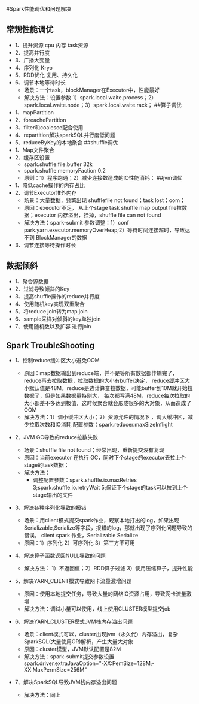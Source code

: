 #Spark性能调优和问题解决
## 常规性能调优
- 1、提升资源 cpu 内存 task资源
- 2、提高并行度
- 3、广播大变量
- 4、序列化 Kryo
- 5、RDD优化 复用、持久化
- 6、调节本地等待时长
    - 场景：一个task，blockManager在Executor中，性能最好
    - 解决方法：设置参数 1）spark.local.waite.process；2）spark.local.waite.node；3）spark.local.waite.rack；
##算子调优
- 1、mapPartition
- 2、foreachePartition
- 3、filter和coalesce配合使用
- 4、repartition解决sparkSQL并行度低问题
- 5、reduceByKey的本地聚合
##shuffle调优
- 1、Map文件聚合
- 2、缓存区设置
    - spark.shuffle.file.buffer 32k
    - spark.shuffle.memoryFaction 0.2
    - 原则：1）程序跑通；2）减少连接数造成的IO性能消耗；
##jvm调优
- 1、降低cache操作的内存占比
- 2、调节Executor堆外内存
    - 场景：大量数据，频繁出现 shufflefile not found；task lost；oom；
    - 原因：executor不足， 从上个stage task shuffle map output file拉数据；executor 内存溢出，挂掉，shuffle file can not found
    - 解决方法：spark-submit 参数调整：1）conf  park.yarn.executor.memoryOverHeap;2）等待时间连接超时，导致达不到 BlockManager的数据
- 3、调节连接等待操作时长
## 数据倾斜
- 1、聚合源数据
- 2、过滤导致倾斜的Key
- 3、提高shuffle操作的reduce并行度
- 4、使用随机key实现双重聚合
- 5、将reduce join转为map join
- 6、sample采样对倾斜的key单独join
- 7、使用随机数以及扩容 进行join
## Spark TroubleShooting
- 1、控制reduce缓冲区大小避免OOM
  - 原因：map数据输出到reduce端，并不是等所有数据都传输完了，reduce再去拉取数据，拉取数据的大小有buffer决定，
reduce缓冲区大小默认值是48M，reduce是边计算变拉数据，可能buffer到10M就开始拉数据了，但是如果数据量特别大，
每次都写满48M，reduce每次拉取的大小都差不多达到极值，这时候聚合就会形成很多的大对象，从而造成了OOM
   - 解决方法：1）调小缓冲区大小；2）资源允许的情况下 ，调大缓冲区，减少拉取次数和IO消耗 配置参数：spark.reducer.maxSizeInflight
- 2、JVM GC导致的reduce拉数失败
   - 场景：shuffle file not found；经常出现，重新提交没有复现
   - 原因：当前executor 在执行 GC，同时下个stage的executor去拉上个stage的task数据；
   - 解决方法：
        - 调整配置参数：spark.shuffle.io.maxRetries 3;spark.shuffle.io.retryWait 5;保证下个stage的task可以拉到上个stage输出的文件
- 3、解决各种序列化导致的报错
    - 场景：用client模式提交spark作业，观察本地打出的log，如果出现Serializable,Serialize等字段，报错的log，那就出现了序列化问题导致的错误。
    client spark 作业，Serializable Serialize
    - 原因：1）序列化 2）可序列化 3）第三方不可用
- 4、解决算子函数返回NULL导致的问题
    - 解决方法： 1）不返回值；2）RDD算子过滤 3）使用压缩算子，提升性能
   
- 5、解决YARN_CLIENT模式导致网卡流量激增问题
    - 原因：使用本地提交任务，导致大量的网络IO资源占用，导致网卡流量激增
    - 解决方法：调试小量可以使用，线上使用CLUSTER模型提交job
- 6、解决YARN_CLUSTER模式JVM栈内存溢出问题
    - 场景：client模式可以，cluster出现jvm（永久代）内存溢出，复杂SparkSQL(大量使用OR)解析，产生大量大对象
    - 原因：cluster模型，JVM默认配置是82M
    - 解决方法：spark-submit提交参数设置 spark.driver.extraJavaOption="-XX:PemSize=128M;-XX:MaxPermSize=256M"
- 7、解决SparkSQL导致JVM栈内存溢出问题
    - 解决方法：同上
